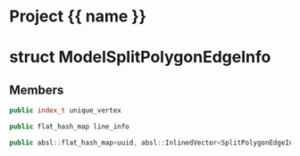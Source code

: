 <script setup>
import {useRoute} from 'vitepress'
const {path} = useRoute()
const tokens = path.split('/')
const words = tokens[2].split('-');
for (let i = 0; i < words.length; i++) {
    words[i] = words[i].charAt(0).toUpperCase() + words[i].slice(1);
    words[i] = words[i].replace('geode', 'Geode')
}
const name = words.join('-');
</script>
# Project {{ name }}

# struct ModelSplitPolygonEdgeInfo


## Members

```cpp
public index_t unique_vertex

```

```cpp
public flat_hash_map line_info

```

```cpp
public absl::flat_hash_map<uuid, absl::InlinedVector<SplitPolygonEdgeInfo, 1> > surface_info

```



